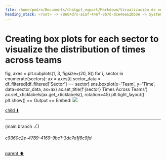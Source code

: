 ```yaml
---
file: /home/pedro/Documents/chatgpt_export/Markdown/Visualización de velocidad en mapa de pista.md
heading_stack: <root> -> 78e04d7c-a1af-446f-8b7d-dce4ea62bb0e -> System -> 5c500c9e-5861-4d6b-b085-4ff313388901 -> System -> aaa2f7d7-fe29-46a2-bcb1-effe5e4a42cc -> User -> First, we define some variables that allow us to conveniently control what -> we want to plot. -> Next, we load the session and select the desired data. -> Get telemetry data -> Now, we create a set of line segments so that we can color them -> individually. This creates the points as a N x 1 x 2 array so that we can -> stack points  together easily to get the segments. The segments array for -> line collection needs to be (numlines) x (points per line) x 2 (for x and y) -> After this, we can actually plot the data. -> We create a plot with title and adjust some setting to make it look good. -> Adjust margins and turn of axis -> After this, we plot the data itself. -> Create background track line -> Create a continuous norm to map from data points to colors -> Set the values used for colormapping -> Merge all line segments together -> Finally, we create a color bar as a legend. -> Show the plot -> b927de9a-7f9a-4aba-8adf-f9e7b0133fbf -> Assistant -> c19ab3a1-77f1-4a7a-9182-2d92a1573eff -> Tool -> 2de8fe53-34d1-4446-9e7d-662b4f25807b -> Assistant -> 6ff0a0e5-121d-4355-b88d-70019241a78a -> Assistant -> 9c1df759-1b7c-4cfe-b8d4-a254b4687c45 -> Tool -> edef5e2a-f7a3-4c6f-8888-ceae0e7d3065 -> Assistant -> bb152ae4-06c9-42b7-9b29-13983eeecbfb -> Tool -> 1baca0b9-77dc-4feb-8d20-93bf3d732edd -> Assistant -> f2bbe088-c1ec-4063-becb-47b7c53fcded -> Assistant -> 276aa8fd-1749-48dc-a59f-b87b75a6f0b0 -> Tool -> Define variables for the plot -> Load the session and select the desired data -> Get telemetry data -> Create a set of line segments for individual coloring -> Create the plot -> Plot the data -> Create a color bar as a legend -> Show the plot -> 6bc105d3-615d-429e-b477-567b9e114cd2 -> Assistant -> aaa29b67-daf6-42d4-9679-ac7ae525be35 -> User -> a0307879-dd50-4770-b718-38184779d7ef -> Assistant -> 7f898c30-18df-4cc9-afb5-da7dbf5bf042 -> Tool -> Import additional modules for analysis -> Load the session again to get data for all drivers -> Get lap data for all drivers -> Filter out laps that are not representative (e.g., in/out laps) -> Get the list of teams -> Initialize dictionaries to store speed ranges and sector times for each team -> Loop through each team to collect data -> Convert the collected data to DataFrames for easier analysis -> Sort the DataFrames -> e2e15bbb-e42a-4af1-a938-65c4a470230a -> Assistant -> 0f81ea8a-f09e-40b8-8f9f-34f1eb48991b -> Assistant -> 31175595-82fb-44cc-9987-12dfa51c1ab4 -> Tool -> Correct the filtering by converting the string to a timedelta -> Filter out laps that are not representative (e.g., in/out laps) -> Reinitialize dictionaries to store speed ranges and sector times for each team -> Loop through each team to collect data -> Convert the collected data to DataFrames for easier analysis -> Sort the DataFrames -> 5f8e19d7-0f27-46ce-88ea-9d081f353787 -> Assistant -> 85814484-615d-42ed-a107-7064ded0d97c -> Assistant -> b2347d16-5a0c-4fb6-a82e-5d9be6b865be -> Tool -> Reload the session and get lap data for all drivers -> Filter out laps that are not representative (e.g., in/out laps) using corrected timedelta -> Get the list of teams -> 36e7914a-6d17-444b-bc9a-1aff70d1a650 -> Assistant -> 7d0c26cd-b6e4-444f-b52d-8ef5e17c3e8f -> Tool -> Now that we have the list of teams, proceed with the analysis -> Reinitialize dictionaries to store speed ranges and sector times for each team -> Loop through each team to collect data -> Convert the collected data to DataFrames for easier analysis -> Sort the DataFrames -> 78eb243e-1c99-4881-85bb-9ae7df5bac6e -> Assistant -> 0a268785-d196-48ab-bb42-c9872a54787e -> Assistant -> 2527f884-2e21-435e-afd2-90d8e5d03805 -> Tool -> Check available columns in the data to understand what can be analyzed -> e8c6a947-af7d-41c7-bcf0-8cfa691c9507 -> Assistant -> 8bf9c106-918c-4f9a-a0c4-1f1059bb2d75 -> Tool -> Given the available columns, we can analyze sector times and speed at different intervals -> Reinitialize dictionaries to store speed ranges and sector times for each team -> Loop through each team to collect data -> Convert the collected data to DataFrames for easier analysis -> Sort the DataFrames -> f1094fd2-198d-4f59-8744-c7f8016a2339 -> Assistant -> Speed Intervals Across Teams (in km/h) -> Average Sector Times Across Teams (in seconds) -> aaa2ffa6-06a0-4412-a87a-9ef9d2d5566e -> User -> 0ef3828e-07c9-4e5e-96b1-c8f8d4e64ffe -> Assistant -> a9caf969-66ce-4b36-9cc7-f11b4bda5d83 -> Tool -> 3b47c008-4c93-4930-8a19-dc41b37bec6c -> Assistant -> f87bb56e-315d-4f44-b9df-a571cf13c51c -> Assistant -> 13636611-cf3b-4537-a36c-e0a8d6d8fd20 -> Tool -> Plotting heatmap for Speed Intervals Across Teams -> 8d6e51b7-8457-48ca-9b47-200e7976f029 -> Assistant -> da470134-73fc-4fc6-846e-eed366a79a49 -> Tool -> Plotting heatmap for Average Sector Times Across Teams -> Convert sector times to seconds for better visualization -> 14bed94b-89d1-4863-975d-e351ea315d69 -> Assistant -> aaa226b2-dff3-436f-b88a-57179fe1cb8d -> User -> d30e7acc-0cc7-4a31-bf61-a44d5e0da79f -> Assistant -> 0632a28a-9b00-422d-b6a3-6f474a202299 -> Tool -> Checking for missing values in the sector times dataframe -> Dataframe Summary -> Column Information -> Categorical Summary -> Sample Data (3x1) -> a381dc41-32c2-4133-ac75-5a9488224717 -> Assistant -> 33916abb-ce2b-4ff5-b076-3aea47936128 -> Tool -> Investigating the distribution of Sector 1 and Sector 3 times for outliers or inconsistencies -> 16184723-7fe3-4e84-9bbd-95a6a257c77c -> Assistant -> 1d0d01b5-7af9-41d0-aac8-7b640ff3f2ec -> Assistant -> 33e56747-4f78-4b07-926e-df52bc019d75 -> Tool -> Investigating the distribution of Sector 1 and Sector 3 times for outliers or inconsistencies -> First, let's reset the index to make 'Team' a column -> Now, let's melt the DataFrame to make it suitable for boxplot -> Plotting -> e75d0370-9238-4729-b2c5-4ca880e4edf8 -> Assistant -> 1a6061a4-c2ad-4c69-a21d-c27a72aaf013 -> Assistant -> fdd40047-e11d-45bb-a65e-cbc1a46435a9 -> Tool -> Converting sector times to seconds for numerical analysis -> Resetting the index to make 'Team' a column -> Melting the DataFrame to make it suitable for boxplot -> Plotting boxplots for Sector 1 and Sector 3 times distribution across teams -> 7d6e4d65-d82b-4fb3-8a2a-201c07e82410 -> Assistant -> aaa2baae-23b6-4f81-b840-afb7d575eb13 -> User -> 7a81cc64-8618-4166-82cb-f96844c69b47 -> Assistant -> aaa26cd0-be7b-47a3-b258-e4f9aa3ec06d -> User -> f570c03e-6f97-4d21-bbf8-71b951326b7b -> Assistant -> cba1b809-20b6-41d4-ac34-75a723203da3 -> Tool -> Checking the first few rows of the melted DataFrame to verify the data -> Dataframe Summary -> Column Information -> Categorical Summary -> Sample Data (5x3) -> 051a29bd-add2-4919-b048-4886c8f9dc69 -> Assistant -> b2296b5b-7881-4916-a5d3-011b90d22f2b -> Assistant -> a8bd4457-dc85-4db4-81af-a0b43addf167 -> Tool -> Checking the first few rows of the original DataFrame to debug the issue -> Dataframe Summary -> Column Information -> Categorical Summary -> Sample Data (5x3) -> e2f59590-43ab-4734-9a8c-c8c932ab379b -> Assistant -> acddcb08-da13-4193-b612-cbcfe2605a6f -> Assistant -> c3894b22-2f02-4409-b2e7-4bfafaa3c6ea -> Tool -> Investigating why 'Sector1' is missing data -> Checking the data types and null values in the original DataFrame containing lap data -> 8c37d232-cbb3-40a0-9d75-b002343047ef -> Assistant -> d666ffdb-149c-48a3-be78-68f6719626c1 -> Assistant -> 77fa3b1e-e6b4-4cc6-83f4-00725a642e3d -> Tool -> Re-extracting the lap data to investigate the issue with 'Sector1' times -> Checking the first few rows to see if 'Sector1' times are present -> 4923b107-f1a1-4802-8088-a11068c90358 -> Assistant -> aeea8e4e-5012-43b3-a30c-6f5e11a5817c -> Assistant -> cafd98df-ee83-4e59-a0a7-407925fa3f44 -> Tool -> Checking the available columns in the 'laps' DataFrame to identify the correct columns for sector times -> e222cffc-9e8a-4563-8a93-8771045933c7 -> Assistant -> 32bda2e2-e40f-4765-af8e-fa71f2483be4 -> Assistant -> 5d954262-526a-446e-9bc5-1de3dd3f2f56 -> Tool -> Re-extracting the lap data using the correct column names for sector times -> Checking the first few rows to verify the data -> Dataframe Summary -> Column Information -> Categorical Summary -> Sample Data (5x5) -> feeb3c39-516b-47dc-aa29-c277573aa82b -> Assistant -> 15634d11-c4ff-4337-8867-619040c127b2 -> Assistant -> c541b3d5-7dcb-4e9b-80fc-d6c29d702643 -> Tool -> Re-plotting the heatmap using the corrected data -> Melting the DataFrame for heatmap plotting -> Plotting the heatmap -> e46d7c18-b1f8-4d17-800b-994282c07735 -> Assistant -> 633fc43a-da2e-461a-96a8-c41f26a11449 -> Assistant -> 3566dce4-0c86-4b45-9276-d958561393f9 -> Tool -> Converting the timedelta values to seconds -> Re-plotting the heatmap after converting the time values to seconds -> 9dfc09cb-e448-479d-9871-2193617f55c9 -> Assistant -> aaa276d4-f2ca-49ff-b231-3d6c98a3cc06 -> User -> 11e5002a-4333-4f5f-b221-30818cf60af6 -> Assistant -> 8c9d695c-4de0-44d9-b284-950772d3704c -> Assistant -> 90706f44-4ca7-4ccb-82c5-ad0b84d8dc87 -> Tool -> Double-checking the data used for the heatmap -> Dataframe Summary -> Column Information -> Categorical Summary -> Sample Data (5x4) -> e43eaf6d-4a46-4d1d-a7a5-445b8cc6b0cc -> Assistant -> aaa212bd-7867-43e0-a444-1319168c3bb1 -> User -> 37758dbc-dedc-415e-b896-1750142fe15f -> Assistant -> 910930ae-0bc2-4c6e-854f-c9c8ee8a766b -> Tool -> Plotting heatmaps with color scale specific to each sector -> e8a06eaf-e501-4a40-9efb-75f8c28d9f07 -> Assistant -> aaa2a2ac-f8de-420e-8643-67f8b92a5a45 -> User -> 57815f71-151a-411d-8981-8dc671f36ed7 -> Assistant -> 661c96ae-9e1b-43c9-a65c-841863d58fad -> Tool -> Removing outliers based on the Z-score -> Plotting heatmaps without outliers, with color scale specific to each sector -> 3e5b5e24-c378-4519-849a-a7f61b27c844 -> Assistant -> 476bbe75-9e80-4755-88b8-741e8302c74e -> Assistant -> b3b2780d-1a41-4a6f-9095-6542f8df8729 -> Tool -> Investigating the data to identify the issue with Z-score calculation -> Dataframe Summary -> Column Information -> Categorical Summary -> Sample Data (3x8) -> 55c6a127-5766-47dd-aded-375722e13a14 -> Assistant -> 4aeeccdb-f76c-45a0-8602-e9dcc41edb47 -> Assistant -> a6648e92-6389-4a97-9ad7-983a11b2904e -> Tool -> Removing outliers for each sector separately and plotting heatmaps -> 6231d681-c4f0-40a1-8166-989862461400 -> Assistant -> 05fbeb2c-4c98-45d8-9571-040752400129 -> Assistant -> 50263e24-b14f-40d6-bf85-21738456d8ab -> Tool -> Checking for teams with missing or insufficient data for each sector -> Dataframe Summary -> Column Information -> Categorical Summary -> Sample Data (5x3) -> a0856dd2-94f6-4980-b67d-315f1bdc3d2c -> Assistant -> c361060a-1356-420c-a8ed-294eeb07266e -> Assistant -> 17fa49e8-94a0-4a6c-a33a-cdafc182b418 -> Tool -> Removing AlphaTauri's data for Sector1Time -> Removing outliers for each sector separately and plotting heatmaps -> 91a89705-fed2-4692-929f-42bb9e3943d8 -> Assistant -> c7b17152-d11b-472b-84b4-ddeaeca5f24e -> Assistant -> 9d113352-27e8-46fb-9547-8f46088854c6 -> Tool -> Checking Z-score values for each sector to identify the issue -> 9c4cf854-1fb7-43e4-8580-fc2b195bd0cd -> Assistant -> 4d0fbb97-9c90-406f-b4f1-f0b812f79be8 -> Assistant -> f6d34b8a-2c10-47b4-84c5-a2e9cbc473f2 -> Tool -> Removing outliers using IQR for each sector and plotting heatmaps -> 6d420c4a-8361-4c09-aae4-9a45fdd7680f -> Assistant -> aaa22acc-8093-4d96-bef1-e9233dae1908 -> User -> 19b54348-1665-4c41-aca9-e9ca5e285d53 -> Assistant -> db3a5b75-f210-40b4-bdb0-b2f7dd8c0554 -> Tool -> Creating box plots for each sector to visualize the distribution of times across teams
---
```

# Creating box plots for each sector to visualize the distribution of times across teams
fig, axes = plt.subplots(1, 3, figsize=(20, 8))
for i, sector in enumerate(sectors):
    ax = axes[i]
    sector_data = df_filtered[df_filtered['Sector'] == sector]
    sns.boxplot(x='Team', y='Time', data=sector_data, ax=ax)
    ax.set_title(f'{sector} Times Across Teams')
    ax.set_xticklabels(ax.get_xticklabels(), rotation=45)
plt.tight_layout()
plt.show()
== Output ==
Embed: ![](https://app.noteable.io/gate/api/o/5f390247-f908-4dd5-ab17-1fb47306bf3e.png)



[child ⬇️](#c9360c2e-4789-4169-9bc1-3dc7a1f6c9fd)

---

(main branch ⎇)
###### c9360c2e-4789-4169-9bc1-3dc7a1f6c9fd
[parent ⬆️](#db3a5b75-f210-40b4-bdb0-b2f7dd8c0554)
